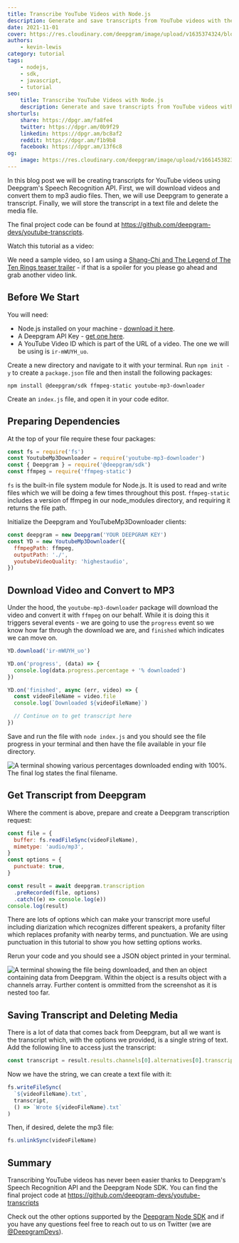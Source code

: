 ```yaml
---
title: Transcribe YouTube Videos with Node.js
description: Generate and save transcripts from YouTube videos with the Deepgram SDK for Node.js.
date: 2021-11-01
cover: https://res.cloudinary.com/deepgram/image/upload/v1635374324/blog/2021/11/transcribe-youtube-videos-nodejs/getting-transcripts-from-youtube-videos-blog%402x.png
authors:
    - kevin-lewis
category: tutorial
tags:
    - nodejs,
    - sdk,
    - javascript,
    - tutorial
seo:
    title: Transcribe YouTube Videos with Node.js
    description: Generate and save transcripts from YouTube videos with the Deepgram SDK for Node.js.
shorturls:
    share: https://dpgr.am/fa8fe4
    twitter: https://dpgr.am/0b9f29
    linkedin: https://dpgr.am/bc8af2
    reddit: https://dpgr.am/f1b9b8
    facebook: https://dpgr.am/13f6c8
og:
    image: https://res.cloudinary.com/deepgram/image/upload/v1661453823/blog/transcribe-youtube-videos-nodejs/ograph.png
---
```


In this blog post we will be creating transcripts for YouTube videos using Deepgram's Speech Recognition API. First, we will download videos and convert them to mp3 audio files. Then, we will use Deepgram to generate a transcript. Finally, we will store the transcript in a text file and delete the media file.

The final project code can be found at <https://github.com/deepgram-devs/youtube-transcripts>.

Watch this tutorial as a video:

<youtube id="LrNS_q886uQ"></youtube>

We need a sample video, so I am using a [Shang-Chi and The Legend of The Ten Rings teaser trailer](https://www.youtube.com/watch?v=ir-mWUYH_uo) - if that is a spoiler for you please go ahead and grab another video link.

<youtube id="ir-mWUYH_uo"></youtube>

## Before We Start

You will need:

*   Node.js installed on your machine - [download it here](https://nodejs.org/en/).
*   A Deepgram API Key - [get one here](https://console.deepgram.com/signup?jump=keys).
*   A YouTube Video ID which is part of the URL of a video. The one we will be using is `ir-mWUYH_uo`.

Create a new directory and navigate to it with your terminal. Run `npm init -y` to create a `package.json` file and then install the following packages:

    npm install @deepgram/sdk ffmpeg-static youtube-mp3-downloader

Create an `index.js` file, and open it in your code editor.

## Preparing Dependencies

At the top of your file require these four packages:

```js
const fs = require('fs')
const YoutubeMp3Downloader = require('youtube-mp3-downloader')
const { Deepgram } = require('@deepgram/sdk')
const ffmpeg = require('ffmpeg-static')
```

`fs` is the built-in file system module for Node.js. It is used to read and write files which we will be doing a few times throughout this post. `ffmpeg-static` includes a version of ffmpeg in our node\_modules directory, and requiring it returns the file path.

Initialize the Deepgram and YouTubeMp3Downloader clients:

```js
const deepgram = new Deepgram('YOUR DEEPGRAM KEY')
const YD = new YoutubeMp3Downloader({
  ffmpegPath: ffmpeg,
  outputPath: './',
  youtubeVideoQuality: 'highestaudio',
})
```

## Download Video and Convert to MP3

Under the hood, the `youtube-mp3-downloader` package will download the video and convert it with `ffmpeg` on our behalf. While it is doing this it triggers several events - we are going to use the `progress` event so we know how far through the download we are, and `finished` which indicates we can move on.

```js
YD.download('ir-mWUYH_uo')

YD.on('progress', (data) => {
  console.log(data.progress.percentage + '% downloaded')
})

YD.on('finished', async (err, video) => {
  const videoFileName = video.file
  console.log(`Downloaded ${videoFileName}`)

  // Continue on to get transcript here
})
```

Save and run the file with `node index.js` and you should see the file progress in your terminal and then have the file available in your file directory.

![A terminal showing various percentages downloaded ending with 100%. The final log states the final filename.](https://res.cloudinary.com/deepgram/image/upload/v1635374325/blog/2021/11/transcribe-youtube-videos-nodejs/downloaded.png)

## Get Transcript from Deepgram

Where the comment is above, prepare and create a Deepgram transcription request:

```js
const file = {
  buffer: fs.readFileSync(videoFileName),
  mimetype: 'audio/mp3',
}
const options = {
  punctuate: true,
}

const result = await deepgram.transcription
  .preRecorded(file, options)
  .catch((e) => console.log(e))
console.log(result)
```

There are lots of options which can make your transcript more useful including diarization which recognizes different speakers, a profanity filter which replaces profanity with nearby terms, and punctuation. We are using punctuation in this tutorial to show you how setting options works.

Rerun your code and you should see a JSON object printed in your terminal.

![A terminal showing the file being downloaded, and then an object containing data from Deepgram. Within the object is a results object with a channels array. Further content is ommitted from the screenshot as it is nested too far.](https://res.cloudinary.com/deepgram/image/upload/v1635374324/blog/2021/11/transcribe-youtube-videos-nodejs/transcript.png)

## Saving Transcript and Deleting Media

There is a lot of data that comes back from Deepgram, but all we want is the transcript which, with the options we provided, is a single string of text. Add the following line to access just the transcript:

```js
const transcript = result.results.channels[0].alternatives[0].transcript
```

Now we have the string, we can create a text file with it:

```js
fs.writeFileSync(
  `${videoFileName}.txt`,
  transcript,
  () => `Wrote ${videoFileName}.txt`
)
```

Then, if desired, delete the mp3 file:

```js
fs.unlinkSync(videoFileName)
```

## Summary

Transcribing YouTube videos has never been easier thanks to Deepgram's Speech Recognition API and the Deepgram Node SDK. You can find the final project code at <https://github.com/deepgram-devs/youtube-transcripts>

Check out the other options supported by the [Deepgram Node SDK](https://github.com/deepgram/node-sdk) and if you have any questions feel free to reach out to us on Twitter (we are [@DeepgramDevs](https://twitter.com/DeepgramDevs)).

